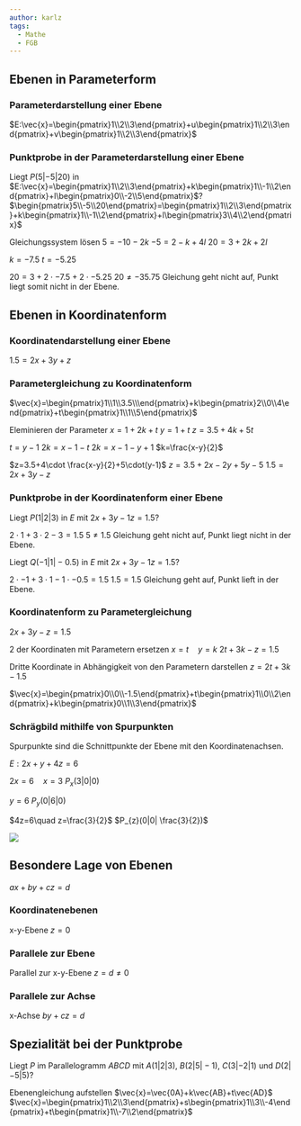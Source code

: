 ```yaml
---
author: karlz
tags:
  - Mathe
  - FGB
---
```



## Ebenen in Parameterform

### Parameterdarstellung einer Ebene

$E:\vec{x}=\begin{pmatrix}1\\2\\3\end{pmatrix}+u\begin{pmatrix}1\\2\\3\end{pmatrix}+v\begin{pmatrix}1\\2\\3\end{pmatrix}$

### Punktprobe in der Parameterdarstellung einer Ebene

Liegt $P(5|-5|20)$ in $E:\vec{x}=\begin{pmatrix}1\\2\\3\end{pmatrix}+k\begin{pmatrix}1\\-1\\2\end{pmatrix}+l\begin{pmatrix}0\\-2\\5\end{pmatrix}$?
$\begin{pmatrix}5\\-5\\20\end{pmatrix}=\begin{pmatrix}1\\2\\3\end{pmatrix}+k\begin{pmatrix}1\\-1\\2\end{pmatrix}+l\begin{pmatrix}3\\4\\2\end{pmatrix}$

Gleichungssystem lösen
$5=-10-2k$
$-5=2-k+4l$
$20=3+2k+2l$

$k=-7.5$
$t=-5.25$

$20=3+2\cdot-7.5+2\cdot-5.25$
$20\ne-35.75$
Gleichung geht nicht auf, Punkt liegt somit nicht in der Ebene.

## Ebenen in Koordinatenform

### Koordinatendarstellung einer Ebene

$1.5=2x+3y+z$

### Parametergleichung zu Koordinatenform

$\vec{x}=\begin{pmatrix}1\\1\\3.5\\\end{pmatrix}+k\begin{pmatrix}2\\0\\4\end{pmatrix}+t\begin{pmatrix}1\\1\\5\end{pmatrix}$

Eleminieren der Parameter
$x=1+2k+t$
$y=1+t$
$z=3.5+4k+5t$

$t=y-1$
$2k=x-1-t$
$2k=x-1-y+1$
$k=\frac{x-y}{2}$

$z=3.5+4\cdot \frac{x-y}{2}+5\cdot(y-1)$
$z=3.5+2x-2y+5y-5$
$1.5=2x+3y-z$

### Punktprobe in der Koordinatenform einer Ebene

Liegt $P(1|2|3)$ in $E$ mit $2x+3y-1z=1.5$?

$2\cdot1+3\cdot2-3=1.5$
$5\ne1.5$
Gleichung geht nicht auf, Punkt liegt nicht in der Ebene.

Liegt $Q(-1|1|-0.5)$ in $E$ mit $2x+3y-1z=1.5$?

$2\cdot-1+3\cdot1-1\cdot-0.5=1.5$
$1.5=1.5$
Gleichung geht auf, Punkt lieft in der Ebene.

### Koordinatenform zu Parametergleichung

$2x+3y-z=1.5$

2 der Koordinaten mit Parametern ersetzen
$x=t\quad y=k$
$2t+3k-z=1.5$

Dritte Koordinate in Abhängigkeit von den Parametern darstellen
$z=2t+3k-1.5$

$\vec{x}=\begin{pmatrix}0\\0\\-1.5\end{pmatrix}+t\begin{pmatrix}1\\0\\2\end{pmatrix}+k\begin{pmatrix}0\\1\\3\end{pmatrix}$

### Schrägbild mithilfe von Spurpunkten

Spurpunkte sind die Schnittpunkte der Ebene mit den Koordinatenachsen.

$E:2x+y+4z=6$

$2x=6\quad x=3$
$P_{x}(3|0|0)$

$y=6$
$P_{y}(0|6|0)$

$4z=6\quad z=\frac{3}{2}$
$P_{z}(0|0| \frac{3}{2})$

![](../Working%20Materials/Vektoren/Schrägbild%20Ebene.png)

## Besondere Lage von Ebenen

$ax+by+cz=d$

### Koordinatenebenen

x-y-Ebene $z=0$

### Parallele zur Ebene

Parallel zur x-y-Ebene $z=d\ne 0$

### Parallele zur Achse

x-Achse $by+cz=d$

## Spezialität bei der Punktprobe

Liegt $P$ im Parallelogramm $ABCD$ mit $A(1|2|3)$, $B(2|5|-1)$, $C(3|-2|1)$ und $D(2|-5|5)$?

Ebenengleichung aufstellen
$\vec{x}=\vec{0A}+k\vec{AB}+t\vec{AD}$
$\vec{x}=\begin{pmatrix}1\\2\\3\end{pmatrix}+s\begin{pmatrix}1\\3\\-4\end{pmatrix}+t\begin{pmatrix}1\\-7\\2\end{pmatrix}$